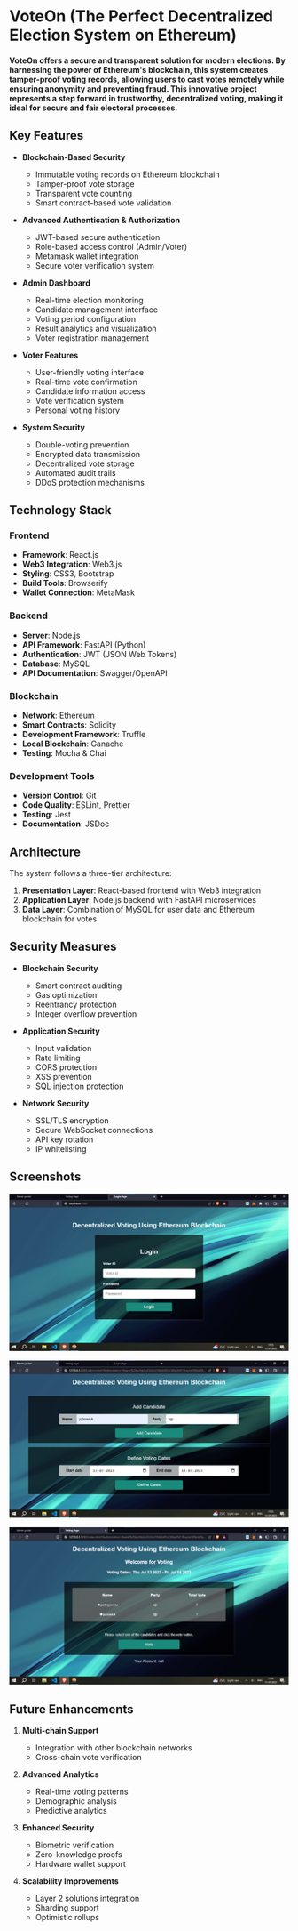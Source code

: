 # VoteOn (The Perfect Decentralized Election System on Ethereum)

#### VoteOn offers a secure and transparent solution for modern elections. By harnessing the power of Ethereum's blockchain, this system creates tamper-proof voting records, allowing users to cast votes remotely while ensuring anonymity and preventing fraud. This innovative project represents a step forward in trustworthy, decentralized voting, making it ideal for secure and fair electoral processes.

## Key Features

* **Blockchain-Based Security**
  - Immutable voting records on Ethereum blockchain
  - Tamper-proof vote storage
  - Transparent vote counting
  - Smart contract-based vote validation

* **Advanced Authentication & Authorization**
  - JWT-based secure authentication
  - Role-based access control (Admin/Voter)
  - Metamask wallet integration
  - Secure voter verification system

* **Admin Dashboard**
  - Real-time election monitoring
  - Candidate management interface
  - Voting period configuration
  - Result analytics and visualization
  - Voter registration management

* **Voter Features**
  - User-friendly voting interface
  - Real-time vote confirmation
  - Candidate information access
  - Vote verification system
  - Personal voting history

* **System Security**
  - Double-voting prevention
  - Encrypted data transmission
  - Decentralized vote storage
  - Automated audit trails
  - DDoS protection mechanisms

## Technology Stack

### Frontend
- **Framework**: React.js
- **Web3 Integration**: Web3.js
- **Styling**: CSS3, Bootstrap
- **Build Tools**: Browserify
- **Wallet Connection**: MetaMask

### Backend
- **Server**: Node.js
- **API Framework**: FastAPI (Python)
- **Authentication**: JWT (JSON Web Tokens)
- **Database**: MySQL
- **API Documentation**: Swagger/OpenAPI

### Blockchain
- **Network**: Ethereum
- **Smart Contracts**: Solidity
- **Development Framework**: Truffle
- **Local Blockchain**: Ganache
- **Testing**: Mocha & Chai

### Development Tools
- **Version Control**: Git
- **Code Quality**: ESLint, Prettier
- **Testing**: Jest
- **Documentation**: JSDoc

## Architecture

The system follows a three-tier architecture:
1. **Presentation Layer**: React-based frontend with Web3 integration
2. **Application Layer**: Node.js backend with FastAPI microservices
3. **Data Layer**: Combination of MySQL for user data and Ethereum blockchain for votes

## Security Measures

- **Blockchain Security**
  * Smart contract auditing
  * Gas optimization
  * Reentrancy protection
  * Integer overflow prevention

- **Application Security**
  * Input validation
  * Rate limiting
  * CORS protection
  * XSS prevention
  * SQL injection protection

- **Network Security**
  * SSL/TLS encryption
  * Secure WebSocket connections
  * API key rotation
  * IP whitelisting

## Screenshots

![Login Page](./src/assets/login.png)

![Admin Page](./src/assets/admin.png)

![Voter Page](./src/assets/index.png)

## Future Enhancements

1. **Multi-chain Support**
   - Integration with other blockchain networks
   - Cross-chain vote verification

2. **Advanced Analytics**
   - Real-time voting patterns
   - Demographic analysis
   - Predictive analytics

3. **Enhanced Security**
   - Biometric verification
   - Zero-knowledge proofs
   - Hardware wallet support

4. **Scalability Improvements**
   - Layer 2 solutions integration
   - Sharding support
   - Optimistic rollups
